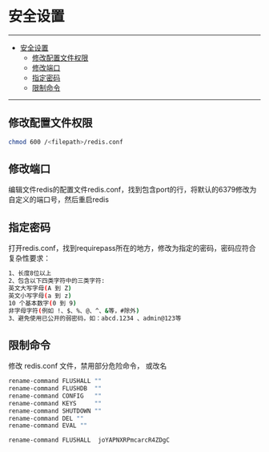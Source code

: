 # 安全设置

---

- [安全设置](#安全设置)
  - [修改配置文件权限](#修改配置文件权限)
  - [修改端口](#修改端口)
  - [指定密码](#指定密码)
  - [限制命令](#限制命令)

---

## 修改配置文件权限

``` sh
chmod 600 /<filepath>/redis.conf
```

## 修改端口

编辑文件redis的配置文件redis.conf，找到包含port的行，将默认的6379修改为自定义的端口号，然后重启redis

## 指定密码

打开redis.conf，找到requirepass所在的地方，修改为指定的密码，密码应符合复杂性要求：

``` sh
1、长度8位以上
2、包含以下四类字符中的三类字符:
英文大写字母(A 到 Z)
英文小写字母(a 到 z)
10 个基本数字(0 到 9)
非字母字符(例如 !、$、%、@、^、&等，#除外)
3、避免使用已公开的弱密码，如：abcd.1234 、admin@123等
```

## 限制命令

修改 redis.conf 文件，禁用部分危险命令， 或改名

``` sh
rename-command FLUSHALL ""
rename-command FLUSHDB  ""
rename-command CONFIG   ""
rename-command KEYS     ""
rename-command SHUTDOWN ""
rename-command DEL ""
rename-command EVAL ""

rename-command FLUSHALL  joYAPNXRPmcarcR4ZDgC
```
